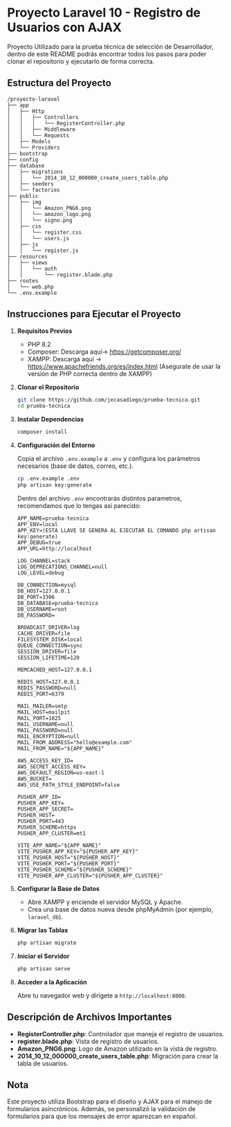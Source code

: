 
# Proyecto Laravel 10 - Registro de Usuarios con AJAX 

Proyecto Utilizado para la prueba técnica de selección de Desarrollador, dentro de este README podrás encontrar todos los pasos para poder clonar el repositorio y ejecutarlo de forma correcta.

## Estructura del Proyecto

```
/proyecto-laravel
├── app
│   ├── Http
│   │   ├── Controllers
│   │   │   └── RegisterController.php
│   │   ├── Middleware
│   │   └── Requests
│   ├── Models
│   └── Providers
├── bootstrap
├── config
├── database
│   ├── migrations
│   │   └── 2014_10_12_000000_create_users_table.php
│   ├── seeders
│   └── factories
├── public
│   ├── img
│   │   └── Amazon_PNG6.png
│   │   └── amazon_logo.png
│   │   └── signo.png
│   ├── css
│   │   └── register.css
│   │   └── users.js
│   ├── js
│   │   └── register.js
├── resources
│   ├── views
│   │   └── auth
│   │       └── register.blade.php
├── routes
│   └── web.php
└── .env.example
```

## Instrucciones para Ejecutar el Proyecto

1. **Requisitos Previos**
   - PHP 8.2
   - Composer: Descarga aquí-> https://getcomposer.org/
   - XAMPP: Descarga aquí -> https://www.apachefriends.org/es/index.html (Asegurate de usar la versión de PHP correcta dentro de XAMPP)

2. **Clonar el Repositorio**

   ```bash
   git clone https://github.com/jecasadiego/prueba-tecnica.git
   cd prueba-tecnica
   ```

3. **Instalar Dependencias**

   ```bash
   composer install
   ```

4. **Configuración del Entorno**

   Copia el archivo `.env.example` a `.env` y configura los parámetros necesarios (base de datos, correo, etc.).

   ```bash
   cp .env.example .env
   php artisan key:generate
   ```
   
   Dentro del archivo `.env` encontrarás distintos parametros, recomendamos que lo tengas así parecido:

    ```env
    APP_NAME=prueba-tecnica
    APP_ENV=local
    APP_KEY=(ESTA LLAVE SE GENERA AL EJECUTAR EL COMANDO php artisan key:generate)
    APP_DEBUG=true
    APP_URL=http://localhost

    LOG_CHANNEL=stack
    LOG_DEPRECATIONS_CHANNEL=null
    LOG_LEVEL=debug

    DB_CONNECTION=mysql
    DB_HOST=127.0.0.1
    DB_PORT=3306
    DB_DATABASE=prueba-tecnica
    DB_USERNAME=root
    DB_PASSWORD=

    BROADCAST_DRIVER=log
    CACHE_DRIVER=file
    FILESYSTEM_DISK=local
    QUEUE_CONNECTION=sync
    SESSION_DRIVER=file
    SESSION_LIFETIME=120

    MEMCACHED_HOST=127.0.0.1

    REDIS_HOST=127.0.0.1
    REDIS_PASSWORD=null
    REDIS_PORT=6379

    MAIL_MAILER=smtp
    MAIL_HOST=mailpit
    MAIL_PORT=1025
    MAIL_USERNAME=null
    MAIL_PASSWORD=null
    MAIL_ENCRYPTION=null
    MAIL_FROM_ADDRESS="hello@example.com"
    MAIL_FROM_NAME="${APP_NAME}"

    AWS_ACCESS_KEY_ID=
    AWS_SECRET_ACCESS_KEY=
    AWS_DEFAULT_REGION=us-east-1
    AWS_BUCKET=
    AWS_USE_PATH_STYLE_ENDPOINT=false

    PUSHER_APP_ID=
    PUSHER_APP_KEY=
    PUSHER_APP_SECRET=
    PUSHER_HOST=
    PUSHER_PORT=443
    PUSHER_SCHEME=https
    PUSHER_APP_CLUSTER=mt1

    VITE_APP_NAME="${APP_NAME}"
    VITE_PUSHER_APP_KEY="${PUSHER_APP_KEY}"
    VITE_PUSHER_HOST="${PUSHER_HOST}"
    VITE_PUSHER_PORT="${PUSHER_PORT}"
    VITE_PUSHER_SCHEME="${PUSHER_SCHEME}"
    VITE_PUSHER_APP_CLUSTER="${PUSHER_APP_CLUSTER}"
    ```
    
5. **Configurar la Base de Datos**

   - Abre XAMPP y enciende el servidor MySQL y Apache.
   - Crea una base de datos nueva desde phpMyAdmin (por ejemplo, `laravel_db`).

6. **Migrar las Tablas**

   ```bash
   php artisan migrate
   ```

7. **Iniciar el Servidor**

   ```bash
   php artisan serve
   ```

8. **Acceder a la Aplicación**

   Abre tu navegador web y dirígete a `http://localhost:8000`.

## Descripción de Archivos Importantes

- **RegisterController.php**: Controlador que maneja el registro de usuarios.
- **register.blade.php**: Vista de registro de usuarios.
- **Amazon_PNG6.png**: Logo de Amazon utilizado en la vista de registro.
- **2014_10_12_000000_create_users_table.php**: Migración para crear la tabla de usuarios.

## Nota

Este proyecto utiliza Bootstrap para el diseño y AJAX para el manejo de formularios asincrónicos. Además, se personalizó la validación de formularios para que los mensajes de error aparezcan en español.
